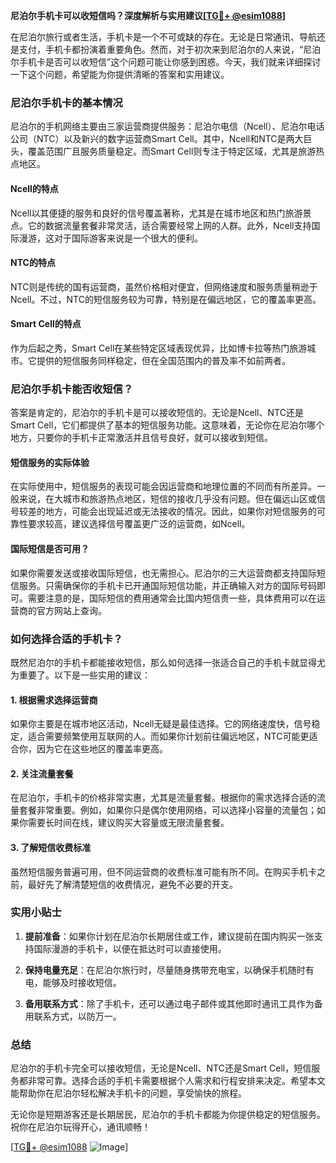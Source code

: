 **尼泊尔手机卡可以收短信吗？深度解析与实用建议[[TG💪+ @esim1088](https://t.me/s/esim1088)]**

在尼泊尔旅行或者生活，手机卡是一个不可或缺的存在。无论是日常通讯、导航还是支付，手机卡都扮演着重要角色。然而，对于初次来到尼泊尔的人来说，“尼泊尔手机卡是否可以收短信”这个问题可能让你感到困惑。今天，我们就来详细探讨一下这个问题，希望能为你提供清晰的答案和实用建议。

### 尼泊尔手机卡的基本情况

尼泊尔的手机网络主要由三家运营商提供服务：尼泊尔电信（Ncell）、尼泊尔电话公司（NTC）以及新兴的数字运营商Smart Cell。其中，Ncell和NTC是两大巨头，覆盖范围广且服务质量稳定。而Smart Cell则专注于特定区域，尤其是旅游热点地区。

#### Ncell的特点
Ncell以其便捷的服务和良好的信号覆盖著称，尤其是在城市地区和热门旅游景点。它的数据流量套餐非常灵活，适合需要经常上网的人群。此外，Ncell支持国际漫游，这对于国际游客来说是一个很大的便利。

#### NTC的特点
NTC则是传统的国有运营商，虽然价格相对便宜，但网络速度和服务质量稍逊于Ncell。不过，NTC的短信服务较为可靠，特别是在偏远地区，它的覆盖率更高。

#### Smart Cell的特点
作为后起之秀，Smart Cell在某些特定区域表现优异，比如博卡拉等热门旅游城市。它提供的短信服务同样稳定，但在全国范围内的普及率不如前两者。

### 尼泊尔手机卡能否收短信？

答案是肯定的，尼泊尔的手机卡是可以接收短信的。无论是Ncell、NTC还是Smart Cell，它们都提供了基本的短信服务功能。这意味着，无论你在尼泊尔哪个地方，只要你的手机卡正常激活并且信号良好，就可以接收到短信。

#### 短信服务的实际体验
在实际使用中，短信服务的表现可能会因运营商和地理位置的不同而有所差异。一般来说，在大城市和旅游热点地区，短信的接收几乎没有问题。但在偏远山区或信号较差的地方，可能会出现延迟或无法接收的情况。因此，如果你对短信服务的可靠性要求较高，建议选择信号覆盖更广泛的运营商，如Ncell。

#### 国际短信是否可用？
如果你需要发送或接收国际短信，也无需担心。尼泊尔的三大运营商都支持国际短信服务。只需确保你的手机卡已开通国际短信功能，并正确输入对方的国际号码即可。需要注意的是，国际短信的费用通常会比国内短信贵一些，具体费用可以在运营商的官方网站上查询。

### 如何选择合适的手机卡？

既然尼泊尔的手机卡都能接收短信，那么如何选择一张适合自己的手机卡就显得尤为重要了。以下是一些实用的建议：

#### 1. 根据需求选择运营商
如果你主要是在城市地区活动，Ncell无疑是最佳选择。它的网络速度快，信号稳定，适合需要频繁使用互联网的人。而如果你计划前往偏远地区，NTC可能更适合你，因为它在这些地区的覆盖率更高。

#### 2. 关注流量套餐
在尼泊尔，手机卡的价格非常实惠，尤其是流量套餐。根据你的需求选择合适的流量套餐非常重要。例如，如果你只是偶尔使用网络，可以选择小容量的流量包；如果你需要长时间在线，建议购买大容量或无限流量套餐。

#### 3. 了解短信收费标准
虽然短信服务普遍可用，但不同运营商的收费标准可能有所不同。在购买手机卡之前，最好先了解清楚短信的收费情况，避免不必要的开支。

### 实用小贴士

1. **提前准备**：如果你计划在尼泊尔长期居住或工作，建议提前在国内购买一张支持国际漫游的手机卡，以便在抵达时可以直接使用。
   
2. **保持电量充足**：在尼泊尔旅行时，尽量随身携带充电宝，以确保手机随时有电，能够及时接收短信。

3. **备用联系方式**：除了手机卡，还可以通过电子邮件或其他即时通讯工具作为备用联系方式，以防万一。

### 总结

尼泊尔的手机卡完全可以接收短信，无论是Ncell、NTC还是Smart Cell，短信服务都非常可靠。选择合适的手机卡需要根据个人需求和行程安排来决定。希望本文能帮助你在尼泊尔轻松解决手机卡的问题，享受愉快的旅程。

无论你是短期游客还是长期居民，尼泊尔的手机卡都能为你提供稳定的短信服务。祝你在尼泊尔玩得开心，通讯顺畅！

[[TG💪+ @esim1088](https://t.me/s/esim1088) ![Image](https://i.postimg.cc/4NQfJmqS/Snipaste-2025-05-13-00-14-12.png)]